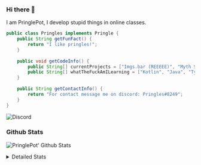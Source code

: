 ### Hi there 👋

I am PringlePot, I develop stupid things in online classes. 

```java
public class Pringles implements Pringle {
    public String getFunFact() {
        return "I like pringles!";
    }
    
    public void getCodeInfo() {
        public String[] currentProjects = ["Imgs.bar (REEEEE)", "Myth Sniper (Dead)"];
        public String[] whatTheFuckAmILearning = ["Kotlin", "Java", "Typescript", "NextJS"];
    }
    
    public String getContactInfo() {
        return "For contact message me on discord: Pringles#8249";
    }
}
```
![Discord](https://discord.c99.nl/widget/theme-1/226911291636318208.png)


### Github Stats
![PringlePot' Github Stats](https://github-readme-stats.vercel.app/api?username=PringlePot&show_icons=true&theme=dark)

<details>
  <summary>Detailed Stats</summary>
    
<!--START_SECTION:waka-->
![Lines of code](https://img.shields.io/badge/From%20Hello%20World%20I%27ve%20Written-84866%20lines%20of%20code-blue)

**🐱 My Github Data** 

> 🏆 218 Contributions in the Year 2021
 > 
> 📦 85.9 kB Used in Github's Storage 
 > 
> 💼 Opted to Hire
 > 
> 📜 5 Public Repositories 
 > 
> 🔑 9 Private Repositories  
 > 
**I'm an Early 🐤** 

```text
🌞 Morning    39 commits     █████░░░░░░░░░░░░░░░░░░░░   21.79% 
🌆 Daytime    60 commits     ████████░░░░░░░░░░░░░░░░░   33.52% 
🌃 Evening    80 commits     ███████████░░░░░░░░░░░░░░   44.69% 
🌙 Night      0 commits      ░░░░░░░░░░░░░░░░░░░░░░░░░   0.0%

```
📅 **I'm Most Productive on Sunday** 

```text
Monday       30 commits     ████░░░░░░░░░░░░░░░░░░░░░   16.76% 
Tuesday      7 commits      █░░░░░░░░░░░░░░░░░░░░░░░░   3.91% 
Wednesday    23 commits     ███░░░░░░░░░░░░░░░░░░░░░░   12.85% 
Thursday     32 commits     ████░░░░░░░░░░░░░░░░░░░░░   17.88% 
Friday       21 commits     ███░░░░░░░░░░░░░░░░░░░░░░   11.73% 
Saturday     31 commits     ████░░░░░░░░░░░░░░░░░░░░░   17.32% 
Sunday       35 commits     █████░░░░░░░░░░░░░░░░░░░░   19.55%

```


📊 **This Week I Spent My Time On** 

```text
💬 Programming Languages: 
TypeScript               22 hrs 50 mins      ██████████████████░░░░░░░   72.96% 
JavaScript               2 hrs 21 mins       ██░░░░░░░░░░░░░░░░░░░░░░░   7.56% 
EJS                      1 hr 22 mins        █░░░░░░░░░░░░░░░░░░░░░░░░   4.41% 
JSON                     1 hr 19 mins        █░░░░░░░░░░░░░░░░░░░░░░░░   4.23% 
Other                    1 hr                ░░░░░░░░░░░░░░░░░░░░░░░░░   3.22%

🔥 Editors: 
IntelliJ                 31 hrs 14 mins      █████████████████████████   99.83% 
Sublime Text             3 mins              ░░░░░░░░░░░░░░░░░░░░░░░░░   0.17%

```

**I Mostly Code in Java** 

```text
Java                     5 repos             ██████████████░░░░░░░░░░░   55.56% 
Python                   1 repo              ██░░░░░░░░░░░░░░░░░░░░░░░   11.11% 
Kotlin                   1 repo              ██░░░░░░░░░░░░░░░░░░░░░░░   11.11% 
JavaScript               1 repo              ██░░░░░░░░░░░░░░░░░░░░░░░   11.11% 
CSS                      1 repo              ██░░░░░░░░░░░░░░░░░░░░░░░   11.11%

```



<!--END_SECTION:waka-->
</details>
